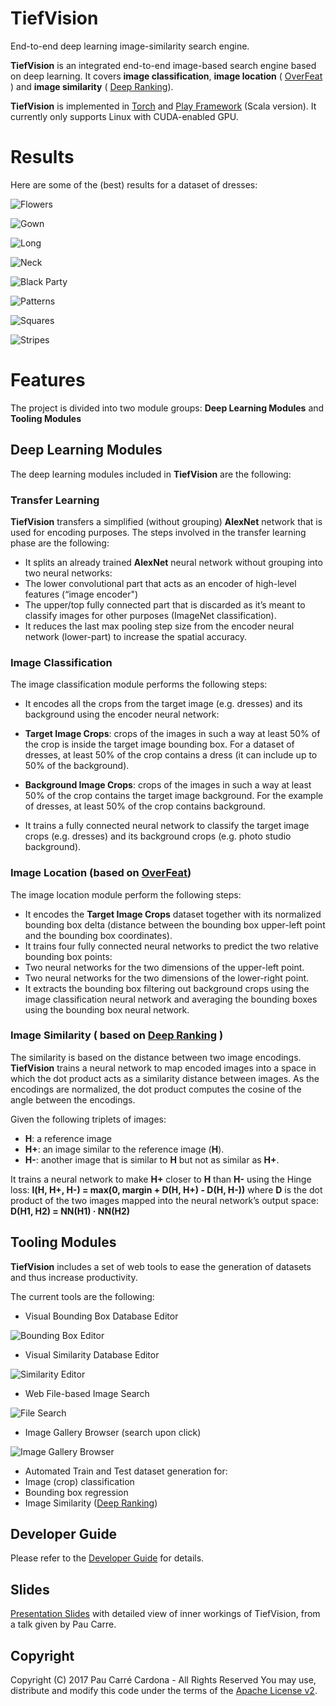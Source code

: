# TiefVision

End-to-end deep learning image-similarity search engine.

**TiefVision** is an integrated end-to-end image-based search engine based on deep learning. It covers **image classification**, **image location** ( [OverFeat](http://arxiv.org/pdf/1312.6229v4.pdf) ) and **image similarity** ( [Deep Ranking](http://users.eecs.northwestern.edu/~jwa368/pdfs/deep_ranking.pdf)).

**TiefVision** is implemented in [Torch](http://torch.ch/) and [Play Framework](https://www.playframework.com/) (Scala version). It currently only supports Linux with CUDA-enabled GPU.

# Results

Here are some of the (best) results for a dataset of dresses:

![Flowers](https://lh3.googleusercontent.com/qHnAydafymTdspCFkQEutnVjDVBUhqeoqybH1_26KULE0nXQsOvyuELc2kj53PLB5gfEEM_tjenJ7TLAW5EFW39mIBmJgDJ0M6wpSaAwFwzAWHme-Y9ROlBES5S0s-5wQJrnEST_TzR7A55fX7URt0k8xH5GLDjEzGSaY7SCE96vSAveS_XTfp8FRxDa8HhdmSV1BZS5HmUawY3bhmHi9UyXY2XjLabXOPpvmUlgXsH4ee-1DoSBpugdoxXrct63gQVZVsDy07ikpUrwqM-JanSULL4FybjYIXgUqIEqUek6hrGGSHAKwD5xqhVtzOCQFnvtpTLya_2lAUBsZ5sssHYmaAJs-_NGiXasSpw4oy5hQi4Q50kqxdKgEaCtFizZgyq-7dK7UbeuXoQbvP43iF9hhA4_U16y03F04lMOIdlW5wN83PKQQ6TDHhgLaODYsOJ4ulla3ftYttgJ2WO6tpX7eUwR5hRwajB1s9kWN0ta1JA1JXO6ECFwReDjoqNa9LiG-MtrNoK_UzFKUqi620FkQ_y6KpblD8NvPiqtfoRKD8phMJMarEpjJS9XEqY9-uOd=w1788-h995-no)

![Gown](https://lh3.googleusercontent.com/r79vpytThecVvh8bCcRa20H3kqyACe_xAocu7CHsv4jpyH1pPbqpTzjhCQmtfvrsuqb9wnlqY6MtfJH7L7e2yQBcACD_LmgAYipVqv2CeUxnTvOIa9XsvvSKrwD6X07juIejfD7TC6PtXb47Xudyw0ZhG8-M0MCqO-Ues9ElAceZyKlVX_-ScImDxhh7a1s5UlsNFV2yiOekV9JLxgB2a0VxHQGoLg5IxVXDs4NsyWiNJWasLLbLYUjAIrVgo-n0MeikSwWTFCAPr9m5497BNWzzRDtc0s-hPm8-S7XoJQhkvIbYyk3u_x284oFrE9N_Uxeg5CSZOE6sEQPBRZhLzOPcJXZaoIHIx47VQCmnGqVTxbWM17Ci-_y9pXpqJ1lXKGos0pBuvqisnlcQiZyyKvL1lXjqT1B9Jy_FISCmjFlaSS21QqpwUx2rwvxfUv3olJLDE5SZZid_vhYr9F9z7b7Wiu2t8jhgyLnoOgNwULw0jf47uDM_PmSvQXcDK8KTy2MJ8CxOJ1bhfiF_YM6LVHZCHrCgF-0KwCieDoPctxS-2HPTLjxtg99-Id9uwF9R8CIK=w1798-h995-no)

![Long](https://lh3.googleusercontent.com/MRGJeRWwyf8YXrnr4YLdJLS8X11VFAskS7K23OBwzF7PxqZCQcFPJaBY97b6O9HqN569FKLcANTlaJFPkAwcXKxtOeH0nXGOrfR70baCGOGAjowSR_-x6a7ZFgfaSGSzKEG6OodX3zrH1Cjgrs2iAk1EJmv1QXe9wdrftMsN45K6DweIerN6RupMGxIXeEwr8mFyb9ZEfvjcnWdgTQ-uWV1Nn3OwV6UdHH0nxzyG5Q0-NW37kJV8LXgwV_zQmqlUFOf5gpa0NckdO0kWnY589g1X8A7FUcpWhRcgMpBhf3sjla_5GeBVUJjVM4tHnymjIE65H-B45ptFbGx0B0AWbI-9yT_-wcHoaQKkg2lZjw8pk1IJ2l7RCOWuuzJphepdgtX4Wr4oR-unY5WB8VvMlX0sayQBwyCGu709R-3zp7TPv3yrG09RTdGkev5hqxu4Gcolt6kyAcIK5cKjMlERAvcNm8ILEJSZDzVXOOhT7GQmNhH3EOk1WZcTmcNVSLr06HaJFVHenhfSld84Wa-s_a_xf2Z_m_t7gt0EMK6kgU-WCIyDD07kts5K1RPT874VLJn5=w1790-h995-no)

![Neck](https://lh3.googleusercontent.com/YzFR61IKk57KwvnASs5KUeeHOaGK_emoVBn09ahf0JqISN7oPb_KwYBsIIjToI04vGbLhe_676b67KqVDRAUS3-b5aZt39n4jTgdMYjuifhiB8fTuhDn_uewH8irGrLxNSfe-i__9Oqp-IP227Qq5xN94gOTutPrLcL2QiP4MOgqCU6oBZQv_ZHLm7bqBEaMNCU3Iyz4xkLEF1BoxWQ55AEZAkPKPmVP3LVMIYDtdhEBts7QQ6QrmBrFF-5ZjSNDx6wTwIXg_3xiennh471u2uuDzLyIHFhbjF_yFQO5rfXb2Zv5GHbgqd0Ehy7Agvlh5gs0FPa1CjTJaRcBPTFXghNpcfBsQmyfcHBMM8wY7xFGohkqyUI-iWzatHv1oEWBShzkbNWpci9xOEzx2uXAZYobFgA_ofJZjB8eAc64CR9Vi86syvSJYPVhQFNrE_BXiPf24PAq76vTItVsv1fSr12eT2IxLBMDKMM3RA8jUddCDwzS7fGz6_HaDyw2yICpZVdaVpiQTEWfwVUva_Rno8g_yi3PgNCnN8wO0yjFc9bu4dDMrUhtCtnEbf7DPM7sCzR2=w1796-h995-no)

![Black Party](https://lh3.googleusercontent.com/eNkvxzMgq3pw1R5JkI7Uu4MW1oOchVU3YQlA2i9VqnbNXwCosCceQn2nxr_FkPgB-11QAuR-2P9KyYaWkoXB0ugmRHCQFhuEb0wMTEikh1_ULgI2gpQLDogs8jVlE8lDxuuVHTohzmjAetdjNY5lpkkBhXx4RjvVEI4X8Br0kfdn4kmhoowhpljFSRQB71KUoIdtfDTxltCsadGNOX6h4gxFlJzxb7C13ZhuXDiBQpZjHWMhPzBs29hq2qMbnEGsyUCwd-tDKMYTirAe8Vg2bJjtVg95fywaSwwT0ZWjSR19x17VkG_xvGJKBsSnocZj0bEwjz0DUmaUbqQWGlp-VMBN2gH2JYN6HA0bGz_CEBcbAn1_C8PaBYeEIGiWkclNQzQm2Do0TMNJ0T6nVcvXssBghvoypJl0iE0qYf2v2tiaFTaLqS10H5hXYju9P9Si7YdJdiPMfYCCmoCRLFQzsV4GVfEoFpoDJG4LT9eT_ZJM0JEuEdVt9yphoMdhxtGqex__Alc99ojBlPfFoTWfBU_hPZ2lyUs4CPZkGHhHkmu_VrphcKXkjCS-NuIrx7AeZkhD=w1851-h990-no)

![Patterns](https://lh3.googleusercontent.com/SbvE1FhJr9o0gbRwHsnK02gCdMOw8KynPppZKGM4mEobtLQkwTaEz9QIpf_Ym5KO4Up_VshxaLdQ5MRmUjecATLsTQSQtXHVfKiMe0vzJZ2lqvblwRkO1AcsfBuWQRfP16W74VQlHMiEl2vl5YPwrd8LoGq16N659IwH58xTio8ex5TEU4YB9WcDIxZfYrOrGLsvdHFDjOEUyohfOHpCecmQ8oBX7MnU4yQeV_7PsrS_bOrYMtroxzXFlnBydu1ZXTbyg0LdsEDHJgIQX1oYpSnS49PW6JP8anDKzLSNlZ0EkmYuLPGjH0hVSJCHs5YJVMwehT_vtY-WgA7QrAK2X2ZvH0vGFmuyndRN_xGxErQI1foAzYYeotB5whzTxOcUVVCsJtdVx_uoHVRahIiLCcUi54ubJZazToleu7Mm4-lMKzUH3QUWRIsgN8ZbpWq88xo0k_4kyLFKZ5WoIsa3U1seK9Ubkf8n5YOtUV1lHbNypVgljUFG3pYqwcN5Mh2IHZDwvoGA4Te_aGhgu3BWvMS6eAsj-wkxca9uHd0s6HKsMS6ViDGPm-O4JSS784zSDS9-=w1815-h995-no)

![Squares](https://lh3.googleusercontent.com/wfTvPzHu4SFQiy-ACNFsKlq6EGFeABMbVmR4W0QsR2kVYd2RUS9JNyza8Hz7yPAbxje0Klj9It_S-WZGF1G7PQL9q8KAszqIwE3vYl_aIDwCut1UKQI-jSuAiHreEyNYCXhZrgcD9fA3cNMEt5Xyg8azZQ5LvuRHf0VrzK5KZ7VfSQseXIuZx8f8CxUf0W4xl0TTykkhpzP7Kv-sMlE5zoq6OUaC7ym-ok20n2pNPLB1ERWVXI5ecZUWEODbQdUUoueM5slTGBA0uJrwpxKeA2hWpogqtxSP5dySuIjh2YLH3pppFUpX8a3OuVumo2-SAseOuKx7eB9j7ekr8R6z5NGc9DYx5jWg5OGOLYSWWrbM3l2f0X37Z6WtDO13aVoR6YDOXUTZHo0M36ISfCm5JIuqZ6GB8_1U6T9ltnKVpTxkSr8e3FwIQO6dqV7t0v3-prg-rfuK1kRagUMtOERA6iqLvUCjvdO64TUfe1BL39-QlDkqr1qe6I0AmtKUQHqxgBfVieSci3oQbwEGK2PA3nheTUQrQNnF_N0elYGN94O_FWThAjFwPOPvQTuUshL7Yj7O=w1755-h995-no)

![Stripes](https://lh3.googleusercontent.com/Ue8HDZOxCL9bwBozV54WsXWI7kIy75o30blZIEf-bjzVUUtSXdjzR15zoNjgEK8A5VTa8ct5Z6_oXIphCgwWz30VX_98VDCUyIDKRfDiJzcvJpUvnE1szAPBpbOjvALZ3VbO9-BIc-PsRGGkAdfxegTjX2pgzyNsKx7wkjjDaTcWy-CLQrC_C573srngxdVJoYuPdBCGFXGDiqfRHkhDiDceOgMsyTD4nV5iAaZTJ27yLHVXUp4lkuEVn3tTxDtmSIM28bJreMW7VLM6eTpdHfcb2j-GC494DsBFJxMHkNp89lESRoo1OfqFkEgBWuVrhTViB75SwZWLtpQ6HS8PhayYrSMhnTKuHbeUtAVJPUuE3WKuGSC-_3DoxEVP9eW6vFoaWMVi6yoZegOOs7VUMBs0QifvSPz3VlAJ5ormA9ApJskvoXqBHiFUdXL88ogYgKG6RD_9dNCtRMgdkbGm0qxCAui7w46kb3KfWNoFFDtWCQ5Kl1yZkCLtTWew6hBlkOcdPsdXpAtb9AzNmUISDqqJSQyaJtmwy-nugJbcxeariVgFN3eVLiqeW4knxKDeh0Nz=w1748-h995-no)

# Features

The project is divided into two module groups: **Deep Learning Modules** and **Tooling Modules**

## Deep Learning Modules

The deep learning modules included in **TiefVision** are the following:

### Transfer Learning
**TiefVision** transfers a simplified (without grouping) **AlexNet** network that is used for encoding purposes.
The steps involved in the transfer learning phase are the following:
* It splits an already trained **AlexNet** neural network without grouping into two neural networks:
 * The lower convolutional part that acts as an encoder of high-level features (“image encoder")
 * The upper/top fully connected part that is discarded as it’s meant to classify images for other purposes (ImageNet classification).
* It reduces the last max pooling step size from the encoder neural network (lower-part) to increase the spatial accuracy.

### Image Classification
The image classification module performs the following steps:
* It encodes all the crops from the target image (e.g. dresses) and its background using the encoder neural network:
 * **Target Image Crops**: crops of the images in such a way at least 50% of the crop is inside the target image bounding box. For a dataset of dresses, at least 50% of the crop contains a dress (it can include up to 50% of the background).
 * **Background Image Crops**: crops of the images in such a way at least 50% of the crop contains the target image  background. For the example of dresses, at least 50% of the crop contains background.

* It trains a fully connected neural network to classify the target image crops (e.g. dresses) and its background crops (e.g. photo studio background).

### Image Location (based on [OverFeat](http://arxiv.org/pdf/1312.6229v4.pdf))
The image location module perform the following steps:
* It encodes the **Target Image Crops** dataset together with its normalized bounding box delta (distance between the bounding box upper-left point and the bounding box coordinates).
* It trains four fully connected neural networks to predict the two relative bounding box points:
 * Two neural networks for the two dimensions of the upper-left point.
 * Two neural networks for the two dimensions of the lower-right point.
* It extracts the bounding box filtering out background crops using the image classification neural
network and averaging the bounding boxes using the bounding box neural network.

### Image Similarity ( based on [Deep Ranking](http://users.eecs.northwestern.edu/~jwa368/pdfs/deep_ranking.pdf) )
The similarity is based on the distance between two image encodings.
**TiefVision** trains a neural network to map encoded images into a space in which the dot product acts as a similarity distance between images. As the encodings are normalized, the dot product computes the cosine of the angle between the encodings.

Given the following triplets of images:
* **H**: a reference image
* **H+**: an image similar to the reference image (**H**).
* **H-**: another image that is similar to **H** but not as similar as **H+**.

It trains a neural network to make **H+** closer to **H** than **H-** using the Hinge loss: **l(H, H+, H-) = max(0, margin + D(H, H+) - D(H, H-))** where **D** is the dot product of the two images mapped into the neural network’s output space: **D(H1, H2) = NN(H1) · NN(H2)**


## Tooling Modules

**TiefVision** includes a set of web tools to ease the generation of datasets and thus increase productivity.

The current tools are the following:
* Visual Bounding Box Database Editor

![Bounding Box Editor](https://lh3.googleusercontent.com/FgNHIA_p7YR-sIXkgyt_FEhxjE1vNdPAHfdcGcXlSNvMLCcqz3dmgJdyxw4ejpPcJTEPLzXwfkWWPHCj6RYlfa9T3bwKrtwb7-EV9y8J-PG--AKCXXbmgBisfJ7DlN-v8dH7nXa7oOgIMAxD2uqFCTAjsLSrt8U2ZJO1g5lu_FrFKY9D8FPMGneYcQhv3W55bULAteObgc7h-noaFn2pBkD4V42vgL_cUHwZqYvqLyaKXvJEsvv8B7qgqyJI3tjgHmPzPvozP1teFstUKBxVWZTweD-AwAqLpJ_VAZu2YuVDCKK5I1hb7yhPLIKNoTWPQWACmIPrayVTI4ZF04XkBl0BZuakegcphis9GXZyle6tfHgW9n0GTOM2FIJb9rMrc8hV3wizVxIiQghu2PYwT5nGOEG4VBL3dvTIheXsByg58V3lPrQZdqy0KAZEgAMRsxDN-GsLi48M1A57p7GZT6bSbOJHDzCiUGrHPPXognEfk6Gr7g5H2nS7RKERmjDeJS-MlbZnK4n6NUoYhE3ClV7eK6p6onTtRDRIJXoZqBQSPP5U6-A5JyPL5KrQ5sqUTYcy=w493-h873-no)

* Visual Similarity Database Editor

![Similarity Editor](https://lh3.googleusercontent.com/sU5-eCYORgcuJKMQd8EZHkHg9MF37s2EyV3Awj_CdTkPScWdANOOxE96kK58aNG3Y43u8dVo6weL5uPwjPc8I-IlZVSL7Z93TOycN3X6iKlLP1Ppo0PRo2qNUmLZ_VrZmmEj4jn4qaqAU7-knyTXmWXV-I80oghscP1FN31TwinXvIhq0qBylZMLnOM9Nrdvy0NpOx6v3lcMjcN5jTOV1Atm_ClSLUU2onUVXe7qp81h6gRW_gUzfsC3bwHi4Ea3TzGo68wm-RC4bK9x_DH0G7vM7x7f7fKAv8Dw3Lx5yZG-NWMdkb-JRT2r8EcvPQ6OFFe3uluh4KO-aUVmevUcCZrBzVROpr_Ujy-r_PGkncnYzobGuws43X80ZeBbODGGhbhR92p77KUOxn3sI5NxXQnI0rutJpL2KW7712GBXQJMl0YSbl_JnCdeEaa46GlegEhdacw4DbW3QtX9o_AbWSX8dsnA58CbRW5rU49K2LEj6n_mU-5ez7VuSsa7A6tp1nn2LL0w-LmZeei1KjVQ61B4zr9jw-_nlGJhrJAOUHrfICuqerU7HcSzQnO_YV5G9oVW=w1056-h995-no)

* Web File-based Image Search

![File Search](https://lh3.googleusercontent.com/2OmpaVRHg9crrWvSfL58NZzp_svwI_GZOt22eDuI8FIdP-o0kPz-kIllrlmwBm4z51_SEJUZc3ZMkfKk6Y2QAsE3n6XU90asuuEkqM-eA54OowGoILbjD_ADQ-nG1avyq8vmFYgYldXW3QC1Wdy7FKG3cuDiPd7zEMjZ-Pac5zIDBAnXE-dryiSShlaqcokdILnMsVRVOtIDb2IYZi-3-6WPpYO2UKLZ0FqahRVCXPF6-W-auUChT2pXSGRVFkfCABT0MSpOZbm_FpbxTcdRkpRNS8_9FHUNrTwNoRBdw0hWnDVj8-tJ9PjiKdV6lxWJQ9Oe1-8QyvgBBm9MkCyh_mha83gWQuQJCtxSjo4rzZSNreIwF8_HJtRdiCqWTJWl2ImJ91EhBWYkivgjvqA4uh7eFxUPpwUImKch4COlljfXbSgKWecece6WHhdpDkL5rHOEKSlY4ob-DEufaEI9CFB_zUL8VwuJrztTp4NFmV5a0A8s8MJfvXdUkcP-k-KMu0CodFPHNdtbNorvNyhWg_yiWjQ1BMaODvSa1vyPGPsqhkcg4eDbCietqTMGrO67EWpt=w1543-h377-no)

* Image Gallery Browser (search upon click)

![Image Gallery Browser](https://lh3.googleusercontent.com/f0fa4rDOq0iA_E_8zW3M90d-QomvGyV2cbRR3zv0Un4sKODedHPVdnh1zdaQH6Z-lGGHhLoKf--JOvvjh2xKoBLNOUQNF1nQ22Ex9rsMT6ZI_BKeILrqICdU95_QncEIGrpg0ahZfU4mC0GECAPNPJ2PFzRak3GKFEOLK-v8eu0Xuk592fZ-ucdc33ZrAr-1VuFuiyST_m8Q14dOViD19iBDgTx_qtkG7s_ElIFTyXn7q2PULKCNKn1FvOlp4k2r-riBvfSSDb9-H29eiy1rw9KH3ZcOoFBHQq2s0RAKu3dgzY6P3PltRZFnDuyFz2nQ_G7cVCYwRltsa5QqKKc76OEiOm9OzHvtX2wjVwnSZQml50BWZLXWdbY-ZcZEFIeRQWh-kjGcwQM5t-K0JRSO6YLsjUI0TbC9j6rMTxNOc1sJAiET2Fb8Z1CefaScKW-wesWHid3nGzjGgesvurFQOOJLgoIVPjzRfm9CkmTWN-PoWbz0wnPvZsYKuR1yaE_5IJJ-VkueTjyxV7JdyWc_cB6nrsPgA99NCJ4Fg4tbqYF8PKj01txBQ4UmCN8qgg8aD7ey=w1751-h995-no)

* Automated Train and Test dataset generation for:
 * Image (crop) classification
 * Bounding box regression
 * Image Similarity ([Deep Ranking](http://users.eecs.northwestern.edu/~jwa368/pdfs/deep_ranking.pdf))

## Developer Guide
Please refer to the [Developer Guide](doc/developer.md) for details.

## Slides
[Presentation Slides](doc/TiefVision.pdf) with detailed view of inner workings of TiefVision, from a talk given by Pau Carre.

## Copyright
Copyright (C) 2017 Pau Carré Cardona - All Rights Reserved
You may use, distribute and modify this code under the
terms of the [Apache License v2](http://www.apache.org/licenses/LICENSE-2.0.txt).
